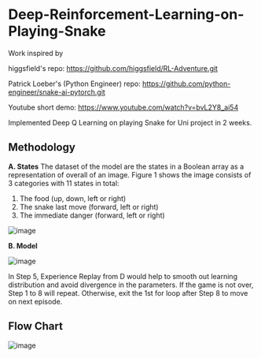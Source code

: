 # Deep-Reinforcement-Learning-on-Playing-Snake

Work inspired by 

higgsfield's repo: https://github.com/higgsfield/RL-Adventure.git

Patrick Loeber's (Python Engineer) repo: https://github.com/python-engineer/snake-ai-pytorch.git

Youtube short demo: https://www.youtube.com/watch?v=bvL2Y8_ai54

Implemented Deep Q Learning on playing Snake for Uni project in 2 weeks.

## Methodology
**A. States**
The dataset of the model are the states in a
Boolean array as a representation of overall of an
image. Figure 1 shows the image consists of 3
categories with 11 states in total:
1. The food (up, down, left or right)
2. The snake last move (forward, left or right)
3. The immediate danger (forward, left or right)


![image](https://user-images.githubusercontent.com/68850993/127124850-34618331-24bf-4180-b5e2-310751016eff.png)


**B. Model**

![image](https://user-images.githubusercontent.com/68850993/127125253-abefbfa8-5922-4c03-848e-82f5012c36ed.png)

In Step 5, Experience Replay from D would help
to smooth out learning distribution and avoid
divergence in the parameters. If the game is not
over, Step 1 to 8 will repeat. Otherwise, exit the
1st for loop after Step 8 to move on next episode.

## Flow Chart
![image](https://user-images.githubusercontent.com/68850993/127125009-29a479bf-74e5-45e2-8c00-dacddfe39f01.png)

